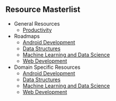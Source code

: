 ## Resource Masterlist

- General Resources
  - [Productivity](/Resources/Productivity_Resources.md)
- Roadmaps
  - [Android Development](/Resources/AndroidDevelopment.pdf)
  - [Data Structures](./DataStructuresandAlgorithms.pdf)
  - [Machine Learning and Data Science](./MachineLearningandDataScience.pdf)
  - [Web Development](/Resources/WebDevelopment.pdf)
- Domain Specific Resources
  - [Android Development](Android-Development.md)
  - [Data Structures](/Resources/Data-Structures-and-Algorithms.md)
  - [Machine Learning and Data Science](/Resources/Machine-Learning-and-Data-Science.md)
  - [Web Development](/Resources/Web-Development.md)